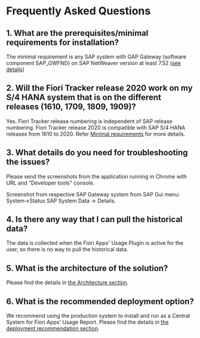 # Frequently Asked Questions

## 1. What are the prerequisites/minimal requirements for installation?

The minimal requirement is any SAP system with GAP Gateway (software component SAP_GWFND) on SAP NetWeaver version at least 7.52 ([see details](inst/min.md))

## 2. Will the Fiori Tracker release 2020 work on my S/4 HANA system that is on the different releases (1610, 1709, 1809, 1909)?

Yes. Fiori Tracker release numbering is independent of SAP release numbering. Fiori Tracker release 2020 is compatible with SAP S/4 HANA releases from 1610 to 2020. Refer [Minimal requirements](inst/min.md) for more details.

## 3. What details do you need for troubleshooting the issues?

Please send the screenshots from the application running in Chrome with URL and "Developer tools" console.

Screenshot from respective SAP Gateway system from SAP Gui menu: System->Status SAP System Data -> Details.

## 4. Is there any way that I can pull the historical data?

The data is collected when the Fiori Apps' Usage Plugin is active for the user, so there is no way to pull the historical data. 

## 5. What is the architecture of the solution?

Please find the details in [the Architecture section](arch/architecutre.md).

## 6. What is the recommended deployment option?

We recommend using the production system to install and run as a Central System for Fiori Apps' Usage Report. Please find the details in [the deployment recommendation section](deployment/prod.md).



